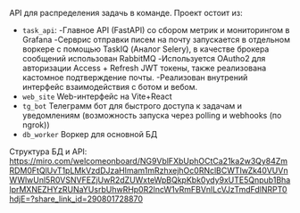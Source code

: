 API для распределения задачь в команде.
Проект остоит из:
 - `task_api`:
      -Главное API (FastAPI) со сбором метрик и мониторингом в Grafana
      -Серврис отправки писем на почту запускается в отдельном воркере c помощью TaskIQ (Аналог Selery), в качестве брокера сообщений использован RabbitMQ
      -Используется OAutho2 для авторизации Access + Refresh JWT токены, также реализована кастомное подтверждение почты.
      -Реализован внутрений интерфейс взаимодействия с ботом и вебом.
 - `web_site` Web-интерфейс на Vite+React
 - `tg_bot` Телеграмм бот для быстрого доступа к задачам и уведомлениям (возможность запуска через polling и webhooks (по ngrok))
 - `db_worker` Воркер для основной БД
 

Cтруктура БД и API:
https://miro.com/welcomeonboard/NG9VblFXbUphOCtCa21ka2w3Qy84ZmRDM0FtQlUvT1pLMkVzdDJzaHlmam1mRzhxejhOc0RNclBCWTIwZk40VUVnWWlwUnl5R0VSNVFEZjUwR2dZUWxteWpBQkpKbk0ydy9xUTE5Qnpub1BhalprMXNEZHYzRUNaYUsrbUhwRHp0R2lncW1vRmFBVnlLcVJzTmdFdlNRPT0hdjE=?share_link_id=290801728870
